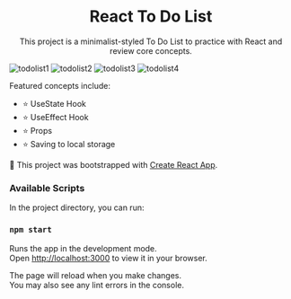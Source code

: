 <h1 align="center">React To Do List </h1>
<p align="center"> This project is a minimalist-styled To Do List to practice with React and review core concepts.


![todolist1](https://user-images.githubusercontent.com/84409001/171094828-1dd1162c-a3af-4c87-b336-db9c6ef9fd32.png)
![todolist2](https://user-images.githubusercontent.com/84409001/171094833-d21d1063-7169-48d2-b088-7478160c6b03.png)
![todolist3](https://user-images.githubusercontent.com/84409001/171094835-ba0574c5-4f27-49d8-b84b-9357f29c4803.png)
![todolist4](https://user-images.githubusercontent.com/84409001/171094836-85338d66-2119-4f07-a52e-62aed4b9c044.png)


Featured concepts include:

* ⭐ UseState Hook
* ⭐ UseEffect Hook
* ⭐ Props
* ⭐ Saving to local storage


🥾 This project was bootstrapped with [Create React App](https://github.com/facebook/create-react-app).

<h3> Available Scripts </h3>

In the project directory, you can run:

### `npm start`

Runs the app in the development mode.\
Open [http://localhost:3000](http://localhost:3000) to view it in your browser.

The page will reload when you make changes.\
You may also see any lint errors in the console.
